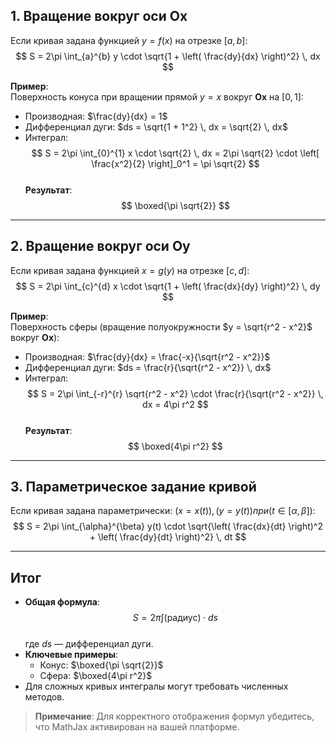 

## 1. Вращение вокруг оси **Ox**  
Если кривая задана функцией $y = f(x)$ на отрезке $[a, b]$:  
$$
S = 2\pi \int_{a}^{b} y \cdot \sqrt{1 + \left( \frac{dy}{dx} \right)^2} \, dx
$$

**Пример**:  
Поверхность конуса при вращении прямой $y = x$ вокруг **Ox** на $[0, 1]$:  
- Производная: $\frac{dy}{dx} = 1$  
- Дифференциал дуги: $ds = \sqrt{1 + 1^2} \, dx = \sqrt{2} \, dx$  
- Интеграл:  
$$
S = 2\pi \int_{0}^{1} x \cdot \sqrt{2} \, dx = 2\pi \sqrt{2} \cdot \left[ \frac{x^2}{2} \right]_0^1 = \pi \sqrt{2}
$$  
**Результат**:  
$$
\boxed{\pi \sqrt{2}}
$$

---

## 2. Вращение вокруг оси **Oy**  
Если кривая задана функцией $x = g(y)$ на отрезке $[c, d]$:  
$$
S = 2\pi \int_{c}^{d} x \cdot \sqrt{1 + \left( \frac{dx}{dy} \right)^2} \, dy
$$

**Пример**:  
Поверхность сферы (вращение полуокружности $y = \sqrt{r^2 - x^2}$ вокруг **Ox**):  
- Производная: $\frac{dy}{dx} = \frac{-x}{\sqrt{r^2 - x^2}}$  
- Дифференциал дуги: $ds = \frac{r}{\sqrt{r^2 - x^2}} \, dx$  
- Интеграл:  
$$
S = 2\pi \int_{-r}^{r} \sqrt{r^2 - x^2} \cdot \frac{r}{\sqrt{r^2 - x^2}} \, dx = 4\pi r^2
$$  
**Результат**:  
$$
\boxed{4\pi r^2}
$$

---

## 3. Параметрическое задание кривой  
Если кривая задана параметрически: $( x = x(t) ), ( y = y(t) ) при ( t \in [\alpha, \beta]$):  
$$
S = 2\pi \int_{\alpha}^{\beta} y(t) \cdot \sqrt{\left( \frac{dx}{dt} \right)^2 + \left( \frac{dy}{dt} \right)^2} \, dt
$$

---

## Итог  
- **Общая формула**:  
  $$
  S = 2\pi \int \text{(радиус)} \cdot ds
  $$  
  где $ds$ — дифференциал дуги.  
- **Ключевые примеры**:  
  - Конус: $\boxed{\pi \sqrt{2}}$  
  - Сфера: $\boxed{4\pi r^2}$  
- Для сложных кривых интегралы могут требовать численных методов.

> **Примечание**: Для корректного отображения формул убедитесь, что MathJax активирован на вашей платформе.